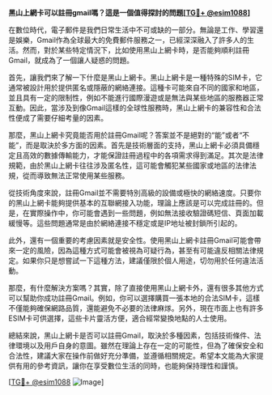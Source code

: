 **黑山上網卡可以註冊gmail嗎？這是一個值得探討的問題[[TG💪+ @esim1088](https://t.me/s/esim1088)]**

在數位時代，電子郵件是我們日常生活中不可或缺的一部分。無論是工作、學習還是娛樂，Gmail作為全球最大的免費郵件服務之一，已經深深融入了許多人的生活。然而，對於某些特定情況下，比如使用黑山上網卡時，是否能夠順利註冊Gmail，就成為了一個讓人疑惑的問題。

首先，讓我們來了解一下什麼是黑山上網卡。黑山上網卡是一種特殊的SIM卡，它通常被設計用於提供匿名或隱蔽的網絡連接。這種卡可能來自不同的國家和地區，並且具有一定的限制性，例如不能進行國際漫遊或是無法與某些地區的服務器正常互動。因此，當涉及到像Gmail這樣的全球性服務時，黑山上網卡的兼容性和合法性便成了需要仔細考量的因素。

那麼，黑山上網卡究竟能否用於註冊Gmail呢？答案並不是絕對的“能”或者“不能”，而是取決於多方面的因素。首先是技術層面的支持，黑山上網卡必須具備穩定且高效的數據傳輸能力，才能保證註冊過程中的各項需求得到滿足。其次是法律規範，由於黑山上網卡往往涉及匿名性，這可能會觸犯某些國家或地區的法律法規，從而導致無法正常使用某些服務。

從技術角度來說，註冊Gmail並不需要特別高級的設備或極快的網絡速度。只要你的黑山上網卡能夠提供基本的互聯網接入功能，理論上應該是可以完成註冊的。但是，在實際操作中，你可能會遇到一些問題，例如無法接收驗證碼短信、頁面加載緩慢等。這些問題通常是由於網絡連接不穩定或是IP地址被封鎖所引起的。

此外，還有一個重要的考慮因素就是安全性。使用黑山上網卡註冊Gmail可能會帶來一定的風險，因為這種方式可能會被視為可疑行為，甚至有可能違反相關法律規定。如果你只是想嘗試一下這種方法，建議僅限於個人用途，切勿用於任何違法活動。

那麼，有什麼解決方案嗎？其實，除了直接使用黑山上網卡外，還有很多其他方式可以幫助你成功註冊Gmail。例如，你可以選擇購買一張本地的合法SIM卡，這樣不僅能夠確保網路品質，還能避免不必要的法律麻煫。另外，現在市面上也有許多ESIM卡可供選擇，這些卡片靈活方便，適合經常變換地點的人士使用。

總結來說，黑山上網卡是否可以註冊Gmail，取決於多種因素，包括技術條件、法律環境以及用戶自身的意圖。雖然在理論上存在一定的可能性，但為了確保安全和合法性，建議大家在操作前做好充分準備，並遵循相關規定。希望本文能為大家提供有用的參考資訊，讓你在享受數位生活的同時，也能夠保持理性和謹慎。

[[TG💪+ @esim1088](https://t.me/s/esim1088) ![Image](https://i.postimg.cc/4NQfJmqS/Snipaste-2025-05-13-00-14-12.png)]